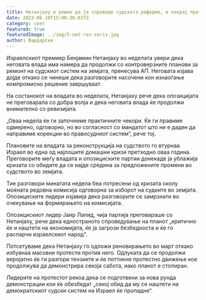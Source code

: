 ```yaml
---
title: Нетанјаху е решен да ја спроведе судската реформа, и покрај противењето
date: 2023-06-19T15:00:36.037Z
category: свет
featured: true
featuredImage: ../img/5-net-res-soriv.jpg
author: Вардарски
---
```

Израелскиот премиер Бенјамин Нетанјаху во неделата увери дека неговата влада има намера да продолжи со контроверзните планови за ремонт на судскиот систем на земјата, пренесува АП. Неговата изјава дојде откако се чинеше дека разговорите насочени кон изнаоѓање компромисно решение завршуваат.

На состанокот на владата во неделата, Нетанјаху рече дека опозицијата не преговарала со добра волја и дека неговата влада ќе продолжи внимателно со ревизијата.

„Оваа недела ќе ги започнеме практичните чекори. Ќе ги правиме одмерено, одговорно, но во согласност со мандатот што ни е даден да направиме корекции во правосудниот систем“, рече тој.

Плановите на владата за реконструкција на судството го втурнаа Израел во една од најлошите домашни кризи претходно оваа година. Преговорите меѓу владата и опозициските партии донекаде ја ублажија кризата со обидите да се најде средина за предложените промени во судството во земјата.

Тие разговори минатата недела беа потресени од кризата околу моќната редовна комисија одговорна за изборот на судиите во земјата. Опозициските лидери изјавија дека разговорите се замрзнати во очекување на формирањето на комисијата.

Опозицискиот лидер Јаир Лапид, чија партија преговараше со Нетанјаху, рече дека едностраното спроведување на планот „критично ќе и наштети на економијата, ќе ја загрози безбедноста и ќе го распарчи израелскиот народ“.

Потсетуваме дека Нетанјаху го одложи реновирањето во март откако избувнаа масовни протести против него. Одлуката да се продолжи веројатно ќе ги разгори тензиите и ќе поттикне протестно движење кое продолжува да демонстрира секоја сабота, иако планот е стопиран.

Лидерите на протестот рекоа дека се подготвени за нова рунда демонстрации кои ќе обезбедат „секој обид да му се наштети на демократскиот судски систем на Израел ќе пропадне“.